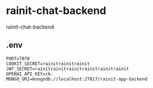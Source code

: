 # rainit-chat-backend
rainit-chat-backend

## .env
```
PORT=7070
COOKIT_SECRET=rainitrainitrainit
JWT_SECRET=rainitrainitrainitrainitrainitrainit
OPENAI_API_KEY=ck- 
MONGO_URI=mongodb://localhost:27017/rainit-app-backend
```
